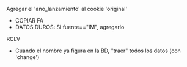 Agregar el 'ano_lanzamiento' al cookie 'original'
- COPIAR FA
- DATOS DUROS: Si fuente=="IM", agregarlo

RCLV
- Cuando el nombre ya figura en la BD, "traer" todos los datos (con 'change')

